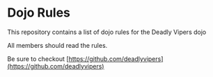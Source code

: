 Dojo Rules
==========

This repository contains a list of dojo rules for the Deadly Vipers dojo

All members should read the rules.

Be sure to checkout [https://github.com/deadlyvipers](https://github.com/deadlyvipers)

